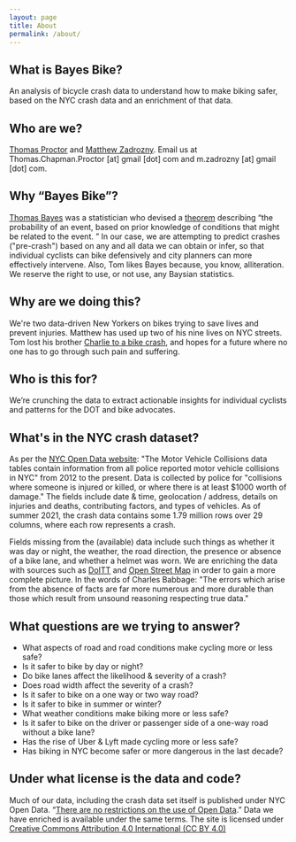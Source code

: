 ```yaml
---
layout: page
title: About
permalink: /about/
---
```


What is Bayes Bike?
--------------------
An analysis of bicycle crash data to understand how to make biking safer, based on the NYC crash data and an enrichment of that data. 

Who are we?
------------
[Thomas Proctor](https://github.com/ThomasProctor) and 
[Matthew Zadrozny](https://github.com/zadrozny).
Email us at Thomas.Chapman.Proctor [at] gmail [dot] com and m.zadrozny [at] gmail [dot] com.
 
Why “Bayes Bike”?
-------------------
[Thomas Bayes](https://en.wikipedia.org/wiki/Thomas_Bayes) was a statistician who devised a [theorem](https://en.wikipedia.org/wiki/Bayes%27_theorem) describing “the probability of an event, based on prior knowledge of conditions that might be related to the event. ” In our case, we are attempting to predict crashes ("pre-crash") based on any and all data we can obtain or infer, so that individual cyclists can bike defensively and city planners can more effectively intervene.  Also, Tom likes Bayes because, you know, alliteration. We reserve the right to use, or not use, any Baysian statistics.

Why are we doing this?
-----------------------
We're two data-driven New Yorkers on bikes trying to save lives and prevent injuries. Matthew has used up two of his nine lives on NYC streets. Tom lost his brother [Charlie to a bike crash](https://boston.cbslocal.com/2020/05/06/arlington-bicyclist-killed-crash-charles-proctor/), and hopes for a future where no one has to go through such pain and suffering.

Who is this for?
-----------------
We’re crunching the data to extract actionable insights for individual cyclists and patterns for the DOT and bike advocates.

What's in the NYC crash dataset?
-----------------------------------
As per the [NYC Open Data website](https://data.cityofnewyork.us/Public-Safety/Motor-Vehicle-Collisions-Crashes/h9gi-nx95): "The Motor Vehicle Collisions data tables contain information from all police reported motor vehicle collisions in NYC" from 2012 to the present. Data is collected by police for "collisions where someone is injured or killed, or where there is at least $1000 worth of damage." The fields include date & time, geolocation / address, details on injuries and deaths, contributing factors, and types of vehicles. As of summer 2021, the crash data contains some 1.79 million rows over 29 columns, where each row represents a crash.


Fields missing from the (available) data include such things as whether it was day or night, the weather, the road direction, the presence or absence of a bike lane, and whether a helmet was worn. We are enriching the data with sources such as [DoITT](https://github.com/CityOfNewYork/nyc-planimetrics/blob/master/Capture_Rules.md#roadbed)  and [Open Street Map](https://www.openstreetmap.org) in order to gain a more complete picture. In the words of Charles Babbage: "The errors which arise from the absence of facts are far more numerous and more durable than those which result from unsound reasoning respecting true data." 

What questions are we trying to answer?
-------------------------------------------
- What aspects of road and road conditions make cycling more or less safe?
- Is it safer to bike by day or night?
- Do bike lanes affect the likelihood & severity of a crash?
- Does road width affect the severity of a crash?
- Is it safer to bike on a one way or two way road?
- Is it safer to bike in summer or winter?
- What weather conditions make biking more or less safe?
- Is it safer to bike on the driver or passenger side of a one-way road without a bike lane?
- Has the rise of Uber & Lyft made cycling more or less safe?  
- Has biking in NYC become safer or more dangerous in the last decade?

Under what license is the data and code?
--------------------------------------------
Much of our data, including the crash data set itself is published under NYC Open Data. “[There are no restrictions on the use of Open Data](https://opendata.cityofnewyork.us/faq/).” Data we have enriched is available under the same terms. The site is licensed under [Creative Commons Attribution 4.0 International (CC BY 4.0)](https://creativecommons.org/licenses/by/4.0/)
